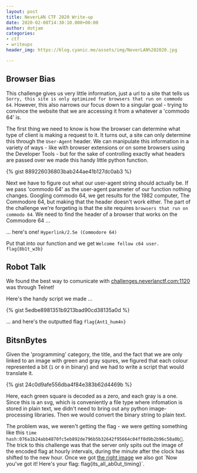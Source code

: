 ```yaml
---
layout: post
title: NeverLAN CTF 2020 Write-up
date: 2020-02-08T14:30:10.000+00:00
author: dotjam
categories:
- ctf
- writeups
header_img: https://blog.cyanic.me/assets/img/NeverLAN%202020.jpg

---
```

## Browser Bias

This challenge gives us very little information, just a url to a site that tells us `Sorry, this site is only optimized for browsers that run on commodo 64`. However, this also narrows our focus down to a singular goal - trying to convince the website that we are accessing it from a whatever a 'commodo 64' is.

The first thing we need to know is how the browser can determine what type of client is making a request to it. It turns out, a site can only determine this through the `User-Agent` header. We can manipulate this information in a variety of ways - like with browser extensions or on some browsers using the Developer Tools - but for the sake of controlling exactly what headers are passed over we made this handy little python function.

{% gist 889226036803bab244ae41b127dc0ab3 %}

Next we have to figure out what our user-agent string should actually be. If we pass 'commodo 64' as the user-agent parameter of our function nothing changes. Googling commodo 64, we get results for the 1982 computer, The Commodore 64, but making that the header doesn't work either. The part of the challenge we're forgeting is that the site requires `browsers that run on commodo 64`. We need to find the header of a browser that works on the Commodore 64 ...

... here's one! `Hyperlink/2.5e (Commodore 64)`

Put that into our function and we get `Welcome fellow c64 user. flag{8b1t_w3b}`

## Robot Talk

We found the best way to comunicate with [challenges.neverlanctf.com:1120](challenges.neverlanctf.com:1120 "challenges.neverlanctf.com:1120") was through Telnet!

Here's the handy script we made ...

{% gist 5edbe8981351b9213bad90cd38135a0d %}

... and here's the outputted flag `flag{Ant1_hum4n}`

## BitsnBytes

Given the 'programming' category, the title, and the fact that we are only linked to an image with green and gray squres, we figured that each colour represented a bit (`1` or `0` in binary) and we had to write a script that would translate it.

{% gist 24c0d9afe556dba4f84e383b62d4469b %}

Here, each green square is decoded as a zero, and each gray is a one.  Since this is an svg, which is conveniently a file type where infomation is stored in plain text, we didn't need to bring out any python image-processing libraries. Then we would convert the binary string to plain text.

The problem was, we weren't getting the flag - we were getting something like this `time hash:076a1b24abb4870fc5eb892de796b5b32642f95664c04ff0d9b2b96c58a0b`. The trick to this challenge was that the server only spits out the image of the encoded flag at hourly intervals, during the minute after the clock has shifted to the new hour. Once we got [the right image](https://drive.google.com/file/d/10QvCxkLxjBWdqNUfwSciPpDAyMXqjkZo/view?usp=sharing) we also got \`Now you've got it! Here's your flag: flag{its_all_ab0ut_timing}\`.